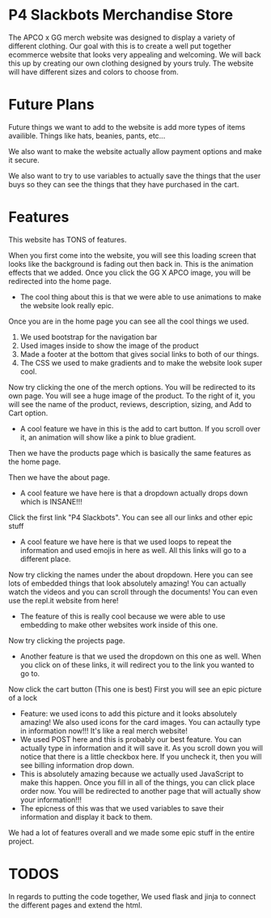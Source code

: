 # P4 Slackbots Merchandise Store

The APCO x GG merch website was designed to display a variety of different clothing. 
Our goal with this is to create a well put together ecommerce website that looks 
very appealing and welcoming. We will back this up by creating our own clothing designed
by yours truly. The website will have different sizes and colors to choose from. 

# Future Plans
Future things we want to add to the website is add more types of items availible. 
Things like hats, beanies, pants, etc...

We also want to make the website actually allow payment options and make it secure.

We also want to try to use variables to actually save the things that the user buys so they can see the things that they have purchased in the cart.

# Features
This website has TONS of features. 

When you first come into the website, you will see this loading screen that looks like the background is fading out then back in. This is the animation effects that we added. Once you click the GG X APCO image, you will be redirected into the home page.
- The cool thing about this is that we were able to use animations to make the website look really epic. 

Once you are in the home page you can see all the cool things we used. 
1. We used bootstrap for the navigation bar
2. Used images inside to show the image of the product
3. Made a footer at the bottom that gives social links to both of our things. 
4. The CSS we used to make gradients and to make the website look super cool.

Now try clicking the one of the merch options. 
You will be redirected to its own page. You will see a huge image of the product. To the right of it, you will see the name of the product, reviews, description, sizing, and Add to Cart option.
- A cool feature we have in this is the add to cart button. If you scroll over it, an animation will show like a pink to blue gradient. 

Then we have the products page which is basically the same features as the home page. 

Then we have the about page.
- A cool feature we have here is that a dropdown actually drops down which is INSANE!!!
 
Click the first link "P4 Slackbots". You can see all our links and other epic stuff
- A cool feature we have here is that we used loops to repeat the information and used emojis in here as well.
All this links will go to a different place. 

Now try clicking the names under the about dropdown. Here you can see lots of embedded things that look absolutely amazing! You can actually watch the videos and you can scroll through the documents! You can even use the repl.it website from here!
- The feature of this is really cool because we were able to use embedding to make other websites work inside of this one. 

Now try clicking the projects page. 
- Another feature is that we used the dropdown on this one as well. 
When you click on of these links, it will redirect you to the link you wanted to go to. 

Now click the cart button (This one is best)
First you will see an epic picture of a lock
- Feature: we used icons to add this picture and it looks absolutely amazing! We also used icons for the card images.
You can actaully type in information now!!! It's like a real merch website! 
- We used POST here and this is probably our best feature. You can actually type in information and it will save it. 
As you scroll down you will notice that there is a little checkbox here. If you uncheck it, then you will see billing information drop down. 
- This is absolutely amazing because we actually used JavaScript to make this happen.
Once you fill in all of the things, you can click place order now. 
You will be redirected to another page that will actually show your information!!!
- The epicness of this was that we used variables to save their information and display it back to them. 

We had a lot of features overall and we made some epic stuff in the entire project. 

# TODOS


In regards to putting the code together,
We used flask and jinja to connect the different pages and extend the html.


